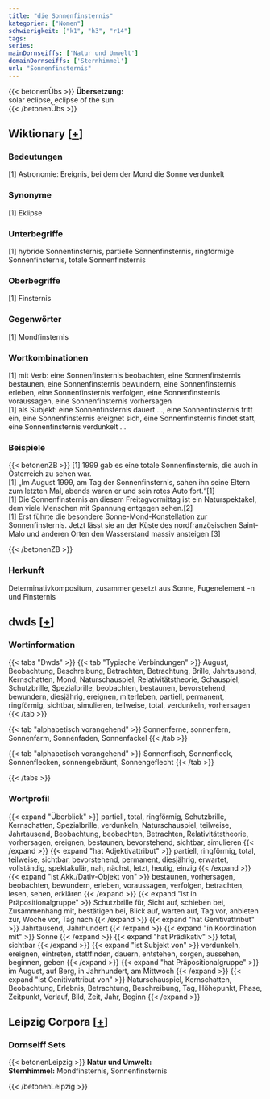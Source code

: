 ```yaml
---
title: "die Sonnenfinsternis"
kategorien: ["Nomen"]
schwierigkeit: ["k1", "h3", "r14"]
tags:
series:
mainDornseiffs: ['Natur und Umwelt']
domainDornseiffs: ['Sternhimmel']
url: "Sonnenfinsternis"
---
```


{{< betonenÜbs >}}
**Übersetzung:**  
solar eclipse, eclipse of the sun  
{{< /betonenÜbs >}}

## Wiktionary [[+](https://de.wiktionary.org/wiki/Sonnenfinsternis)]

### Bedeutungen
[1] Astronomie: Ereignis, bei dem der Mond die Sonne verdunkelt  

### Synonyme
[1] Eklipse  

### Unterbegriffe
[1] hybride Sonnenfinsternis, partielle Sonnenfinsternis, ringförmige Sonnenfinsternis, totale Sonnenfinsternis  

### Oberbegriffe
[1] Finsternis  

### Gegenwörter
[1] Mondfinsternis  

### Wortkombinationen
[1] mit Verb: eine Sonnenfinsternis beobachten, eine Sonnenfinsternis bestaunen, eine Sonnenfinsternis bewundern, eine Sonnenfinsternis erleben, eine Sonnenfinsternis verfolgen, eine Sonnenfinsternis voraussagen, eine Sonnenfinsternis vorhersagen  
[1] als Subjekt: eine Sonnenfinsternis dauert …, eine Sonnenfinsternis tritt ein, eine Sonnenfinsternis ereignet sich, eine Sonnenfinsternis findet statt, eine Sonnenfinsternis verdunkelt …  

### Beispiele
{{< betonenZB >}}
[1] 1999 gab es eine totale Sonnenfinsternis, die auch in Österreich zu sehen war.  
[1] „Im August 1999, am Tag der Sonnenfinsternis, sahen ihn seine Eltern zum letzten Mal, abends waren er und sein rotes Auto fort.“[1]  
[1] Die Sonnenfinsternis an diesem Freitagvormittag ist ein Naturspektakel, dem viele Menschen mit Spannung entgegen sehen.[2]  
[1] Erst führte die besondere Sonne-Mond-Konstellation zur Sonnenfinsternis. Jetzt lässt sie an der Küste des nordfranzösischen Saint-Malo und anderen Orten den Wasserstand massiv ansteigen.[3]  

{{< /betonenZB >}}
### Herkunft
Determinativkompositum, zusammengesetzt aus Sonne, Fugenelement -n und Finsternis  



## dwds [[+](https://www.dwds.de/wb/Sonnenfinsternis)]

### Wortinformation
{{< tabs "Dwds" >}}
{{< tab "Typische Verbindungen" >}}
August, Beobachtung, Beschreibung, Betrachten, Betrachtung, Brille, Jahrtausend, Kernschatten, Mond, Naturschauspiel, Relativitätstheorie, Schauspiel, Schutzbrille, Spezialbrille, beobachten, bestaunen, bevorstehend, bewundern, diesjährig, ereignen, miterleben, partiell, permanent, ringförmig, sichtbar, simulieren, teilweise, total, verdunkeln, vorhersagen
{{< /tab >}}

{{< tab "alphabetisch vorangehend" >}}
Sonnenferne, sonnenfern, Sonnenfarm, Sonnenfaden, Sonnenfackel
{{< /tab >}}

{{< tab "alphabetisch vorangehend" >}}
Sonnenfisch, Sonnenfleck, Sonnenflecken, sonnengebräunt, Sonnengeflecht
{{< /tab >}}

{{< /tabs >}}

### Wortprofil
{{< expand "Überblick" >}} partiell, total, ringförmig, Schutzbrille, Kernschatten, Spezialbrille, verdunkeln, Naturschauspiel, teilweise, Jahrtausend, Beobachtung, beobachten, Betrachten, Relativitätstheorie, vorhersagen, ereignen, bestaunen, bevorstehend, sichtbar, simulieren {{< /expand >}}
{{< expand "hat Adjektivattribut" >}} partiell, ringförmig, total, teilweise, sichtbar, bevorstehend, permanent, diesjährig, erwartet, vollständig, spektakulär, nah, nächst, letzt, heutig, einzig {{< /expand >}}
{{< expand "ist Akk./Dativ-Objekt von" >}} bestaunen, vorhersagen, beobachten, bewundern, erleben, voraussagen, verfolgen, betrachten, lesen, sehen, erklären {{< /expand >}}
{{< expand "ist in Präpositionalgruppe" >}} Schutzbrille für, Sicht auf, schieben bei, Zusammenhang mit, bestätigen bei, Blick auf, warten auf, Tag vor, anbieten zur, Woche vor, Tag nach {{< /expand >}}
{{< expand "hat Genitivattribut" >}} Jahrtausend, Jahrhundert {{< /expand >}}
{{< expand "in Koordination mit" >}} Sonne {{< /expand >}}
{{< expand "hat Prädikativ" >}} total, sichtbar {{< /expand >}}
{{< expand "ist Subjekt von" >}} verdunkeln, ereignen, eintreten, stattfinden, dauern, entstehen, sorgen, aussehen, beginnen, geben {{< /expand >}}
{{< expand "hat Präpositionalgruppe" >}} im August, auf Berg, in Jahrhundert, am Mittwoch {{< /expand >}}
{{< expand "ist Genitivattribut von" >}} Naturschauspiel, Kernschatten, Beobachtung, Erlebnis, Betrachtung, Beschreibung, Tag, Höhepunkt, Phase, Zeitpunkt, Verlauf, Bild, Zeit, Jahr, Beginn {{< /expand >}}

## Leipzig Corpora [[+](https://corpora.uni-leipzig.de/en/res?word=Sonnenfinsternis&corpusId=deu_newscrawl-public_2018)]

### Dornseiff Sets
{{< betonenLeipzig >}}
**Natur und Umwelt:**  
**Sternhimmel:** Mondfinsternis, Sonnenfinsternis  

{{< /betonenLeipzig >}}
